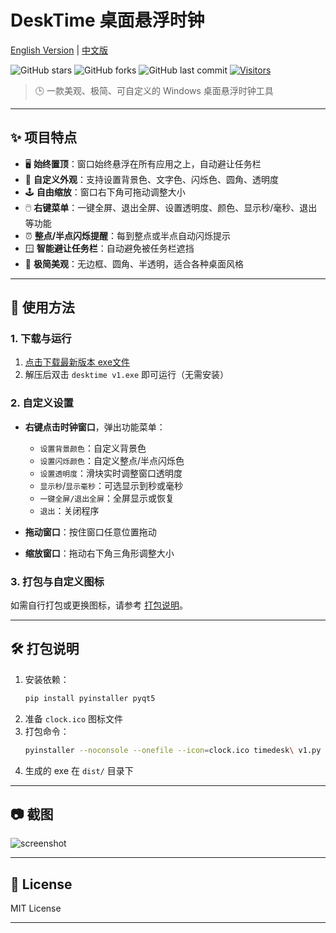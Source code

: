 # DeskTime 桌面悬浮时钟

[English Version](./README.md) | [中文版](./README_CN.md)

![GitHub stars](https://img.shields.io/github/stars/spcity/desktime?style=social)
![GitHub forks](https://img.shields.io/github/forks/spcity/desktime?style=social)
![GitHub last commit](https://img.shields.io/github/last-commit/spcity/desktime)
[![Visitors](https://api.visitorbadge.io/api/visitors?path=https%3A%2F%2Fgithub.com%2Fspcity%2Fdesktime&countColor=%23263759&style=flat)](https://github.com/spcity/desktime)

> 🕒 一款美观、极简、可自定义的 Windows 桌面悬浮时钟工具

---

## ✨ 项目特点

- 🖥️ **始终置顶**：窗口始终悬浮在所有应用之上，自动避让任务栏
- 🎨 **自定义外观**：支持设置背景色、文字色、闪烁色、圆角、透明度
- 🕹️ **自由缩放**：窗口右下角可拖动调整大小
- 🖱️ **右键菜单**：一键全屏、退出全屏、设置透明度、颜色、显示秒/毫秒、退出等功能
- ⏰ **整点/半点闪烁提醒**：每到整点或半点自动闪烁提示
- 🪟 **智能避让任务栏**：自动避免被任务栏遮挡
- 🌙 **极简美观**：无边框、圆角、半透明，适合各种桌面风格

---

## 🚀 使用方法

### 1. 下载与运行

1. [点击下载最新版本 exe文件](https://github.com/spcity/desktime/releases/tag/v1)
2. 解压后双击 `desktime v1.exe` 即可运行（无需安装）

### 2. 自定义设置

- **右键点击时钟窗口**，弹出功能菜单：
  - `设置背景颜色`：自定义背景色
  - `设置闪烁颜色`：自定义整点/半点闪烁色
  - `设置透明度`：滑块实时调整窗口透明度
  - `显示秒`/`显示毫秒`：可选显示到秒或毫秒
  - `一键全屏/退出全屏`：全屏显示或恢复
  - `退出`：关闭程序

- **拖动窗口**：按住窗口任意位置拖动
- **缩放窗口**：拖动右下角三角形调整大小

### 3. 打包与自定义图标

如需自行打包或更换图标，请参考 [打包说明](#打包说明)。

---

## 🛠️ 打包说明

1. 安装依赖：
   ```sh
   pip install pyinstaller pyqt5
   ```
2. 准备 `clock.ico` 图标文件
3. 打包命令：
   ```sh
   pyinstaller --noconsole --onefile --icon=clock.ico timedesk\ v1.py
   ```
4. 生成的 exe 在 `dist/` 目录下

---

## 📷 截图

![screenshot](https://raw.githubusercontent.com/yourusername/desktime/main/screenshot.png)

---

## 📄 License

MIT License

---
